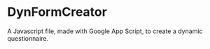 # DynFormCreator
  A Javascript file, made with Google App Script, to create a dynamic questionnaire. 
